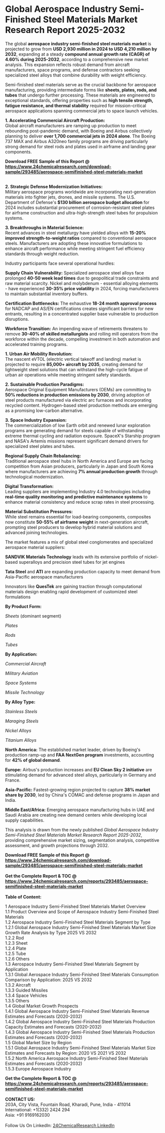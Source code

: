 <h1>Global Aerospace Industry Semi-Finished Steel Materials Market Research Report 2025-2032</h1><p>The global <strong>aerospace industry semi-finished steel materials market</strong> is projected to grow from <strong>USD 2,930 million in 2024 to USD 4,210 million by 2032</strong>, expanding at a steady <strong>compound annual growth rate (CAGR) of 4.60% during 2025-2032</strong>, according to a comprehensive new market analysis. This expansion reflects robust demand from aircraft manufacturers, space programs, and defense contractors seeking specialized steel alloys that combine durability with weight efficiency.</p><p>Semi-finished steel materials serve as the crucial backbone for aerospace manufacturing, providing intermediate forms like <strong>sheets, plates, rods, and tubes</strong> that undergo further processing. These materials are engineered to exceptional standards, offering properties such as <strong>high tensile strength, fatigue resistance, and thermal stability</strong> required for mission-critical aerospace applications spanning commercial jets to space launch vehicles.</p><p><strong>1. Accelerating Commercial Aircraft Production:</strong><br>
Global aircraft manufacturers are ramping up production to meet rebounding post-pandemic demand, with Boeing and Airbus collectively planning to deliver <strong>over 1,700 commercial jets in 2024 alone</strong>. The Boeing 737 MAX and Airbus A320neo family programs are driving particularly strong demand for steel rods and plates used in airframe and landing gear components.</p><div><b>Download FREE Sample of this Report @ 
            <a href="https://www.24chemicalresearch.com/download-sample/293485/aerospace-semifinished-steel-materials-market">
            https://www.24chemicalresearch.com/download-sample/293485/aerospace-semifinished-steel-materials-market</a></b></div><br><p><strong>2. Strategic Defense Modernization Initiatives:</strong><br>
Military aerospace programs worldwide are incorporating next-generation materials into fighter jets, drones, and missile systems. The U.S. Department of Defense's <strong>$130 billion aerospace budget allocation</strong> for 2024 includes substantial procurement of corrosion-resistant steel plates for airframe construction and ultra-high-strength steel tubes for propulsion systems.</p><p><strong>3. Breakthroughs in Material Science:</strong><br>
Recent advances in steel metallurgy have yielded alloys with <strong>15-20% improved strength-to-weight ratios</strong> compared to conventional aerospace steels. Manufacturers are adopting these innovative formulations to enhance aircraft performance while meeting stringent fuel efficiency standards through weight reduction.</p><p>Industry participants face several operational hurdles:</p><p><strong>Supply Chain Vulnerability:</strong> Specialized aerospace steel alloys face prolonged <strong>40-50 week lead times</strong> due to geopolitical trade constraints and raw material scarcity. Nickel and molybdenum - essential alloying elements - have experienced <strong>30-35% price volatility</strong> in 2024, forcing manufacturers to maintain substantial inventory buffers.</p><p><strong>Certification Bottlenecks:</strong> The exhaustive <strong>18-24 month approval process</strong> for NADCAP and AS/EN certifications creates significant barriers for new entrants, resulting in a concentrated supplier base vulnerable to production disruptions.</p><p><strong>Workforce Transition:</strong> An impending wave of retirements threatens to remove <strong>30-40% of skilled metallurgists</strong> and rolling mill operators from the workforce within the decade, compelling investment in both automation and accelerated training programs.</p><p><strong>1. Urban Air Mobility Revolution:</strong><br>
The nascent eVTOL (electric vertical takeoff and landing) market is projected to require <strong>85,000+ aircraft by 2035</strong>, creating demand for lightweight steel solutions that can withstand the high-cycle fatigue of urban air operations while meeting stringent safety standards.</p><p><strong>2. Sustainable Production Paradigms:</strong><br>
Aerospace Original Equipment Manufacturers (OEMs) are committing to <strong>50% reductions in production emissions by 2030</strong>, driving adoption of steel products manufactured via electric arc furnaces and incorporating recycled content. Hydrogen-based steel production methods are emerging as a promising low-carbon alternative.</p><p><strong>3. Space Industry Expansion:</strong><br>
The commercialization of low Earth orbit and renewed lunar exploration programs are generating demand for steels capable of withstanding extreme thermal cycling and radiation exposure. SpaceX's Starship program and NASA's Artemis missions represent significant demand drivers for specialized steel plates and tubes.</p><p><strong>Regional Supply Chain Rebalancing:</strong><br>
	Traditional aerospace steel hubs in North America and Europe are facing competition from Asian producers, particularly in Japan and South Korea where manufacturers are achieving <strong>7% annual production growth</strong> through technological modernization.</p><p><strong>Digital Transformation:</strong><br>
	Leading suppliers are implementing Industry 4.0 technologies including <strong>real-time quality monitoring and predictive maintenance systems</strong> to enhance material consistency and reduce scrap rates in steel processing.</p><p><strong>Material Substitution Pressures:</strong><br>
	While steel remains essential for load-bearing components, composites now constitute <strong>50-55% of airframe weight</strong> in next-generation aircraft, prompting steel producers to develop hybrid material solutions and advanced joining technologies.</p><p>The market features a mix of global steel conglomerates and specialized aerospace material suppliers:</p><p><strong>SANDVIK Materials Technology</strong> leads with its extensive portfolio of nickel-based superalloys and precision steel tubes for jet engines</p><p><strong>Tata Steel</strong> and <strong>ATI</strong> are expanding production capacity to meet demand from Asia-Pacific aerospace manufacturers</p><p>Innovators like <strong>QuesTek</strong> are gaining traction through computational materials design enabling rapid development of customized steel formulations</p><p><strong>By Product Form:</strong></p><p><em>Sheets</em> (dominant segment)</p><p><em>Plates</em></p><p><em>Rods</em></p><p><em>Tubes</em></p><p><strong>By Application:</strong></p><p><em>Commercial Aircraft</em></p><p><em>Military Aviation</em></p><p><em>Space Systems</em></p><p><em>Missile Technology</em></p><p><strong>By Alloy Type:</strong></p><p><em>Stainless Steels</em></p><p><em>Maraging Steels</em></p><p><em>Nickel Alloys</em></p><p><em>Titanium Alloys</em></p><p><strong>North America:</strong> The established market leader, driven by Boeing's production ramp-up and <strong>FAA NextGen program</strong> investments, accounting for <strong>42% of global demand</strong>.</p><p><strong>Europe:</strong> Airbus's production increases and <strong>EU Clean Sky 2 initiative</strong> are stimulating demand for advanced steel alloys, particularly in Germany and France.</p><p><strong>Asia-Pacific:</strong> Fastest-growing region projected to capture <strong>38% market share by 2030</strong>, led by China's COMAC and defense programs in Japan and India.</p><p><strong>Middle East/Africa:</strong> Emerging aerospace manufacturing hubs in UAE and Saudi Arabia are creating new demand centers while developing local supply capabilities.</p><p>This analysis is drawn from the newly published <em>Global Aerospace Industry Semi-Finished Steel Materials Market Research Report 2025-2032</em>, providing comprehensive market sizing, segmentation analysis, competitive assessment, and growth projections through 2032.</p><div><b>Download FREE Sample of this Report @ 
            <a href="https://www.24chemicalresearch.com/download-sample/293485/aerospace-semifinished-steel-materials-market">
            https://www.24chemicalresearch.com/download-sample/293485/aerospace-semifinished-steel-materials-market</a></b></div><br><div><b>Get the Complete Report & TOC @ 
            <a href="https://www.24chemicalresearch.com/reports/293485/aerospace-semifinished-steel-materials-market">
            https://www.24chemicalresearch.com/reports/293485/aerospace-semifinished-steel-materials-market</a></b></div><br>
            <b>Table of Content:</b><p>1 Aerospace Industry Semi-Finished Steel Materials Market Overview<br />
    1.1 Product Overview and Scope of Aerospace Industry Semi-Finished Steel Materials<br />
    1.2 Aerospace Industry Semi-Finished Steel Materials Segment by Type<br />
        1.2.1 Global Aerospace Industry Semi-Finished Steel Materials Market Size Growth Rate Analysis by Type 2025 VS 2032<br />
        1.2.2 Rod<br />
        1.2.3 Sheet<br />
        1.2.4 Plate<br />
        1.2.5 Tube<br />
        1.2.6 Others<br />
    1.3 Aerospace Industry Semi-Finished Steel Materials Segment by Application<br />
        1.3.1 Global Aerospace Industry Semi-Finished Steel Materials Consumption Comparison by Application: 2025 VS 2032<br />
        1.3.2 Aircraft<br />
        1.3.3 Guided Missiles<br />
        1.3.4 Space Vehicles<br />
        1.3.5 Others<br />
    1.4 Global Market Growth Prospects<br />
        1.4.1 Global Aerospace Industry Semi-Finished Steel Materials Revenue Estimates and Forecasts (2020-2032)<br />
        1.4.2 Global Aerospace Industry Semi-Finished Steel Materials Production Capacity Estimates and Forecasts (2020-2032)<br />
        1.4.3 Global Aerospace Industry Semi-Finished Steel Materials Production Estimates and Forecasts (2020-2032)<br />
    1.5 Global Market Size by Region<br />
        1.5.1 Global Aerospace Industry Semi-Finished Steel Materials Market Size Estimates and Forecasts by Region: 2020 VS 2021 VS 2032<br />
        1.5.2 North America Aerospace Industry Semi-Finished Steel Materials Estimates and Forecasts (2020-2032)<br />
        1.5.3 Europe Aerospace Industry </p><div><b>Get the Complete Report & TOC @ 
            <a href="https://www.24chemicalresearch.com/reports/293485/aerospace-semifinished-steel-materials-market">
            https://www.24chemicalresearch.com/reports/293485/aerospace-semifinished-steel-materials-market</a></b></div><br><b>CONTACT US:</b><br>
            203A, City Vista, Fountain Road, Kharadi, Pune, India - 411014<br>
            International: +1(332) 2424 294<br>
            Asia: +91 9169162030 <br><br>
            Follow Us On LinkedIn: <a href="https://www.linkedin.com/company/24chemicalresearch/">24ChemicalResearch LinkedIn</a>
